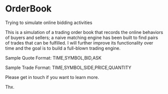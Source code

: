 OrderBook
=========

Trying to simulate online bidding activities

This is a simulation of a trading order book that records the online
behaviors of buyers and sellers; a naive matching engine has been built
to find pairs of trades that can be fulfilled. I will further improve
its functionality over time and the goal is to build a full-blown
trading engine.

Sample Quote Format:
TIME,SYMBOL,BID,ASK

Sample Trade Format:
TIME,SYMBOL,SIDE,PRICE,QUANTITY

Please get in touch if you want to learn more.

Thx.
